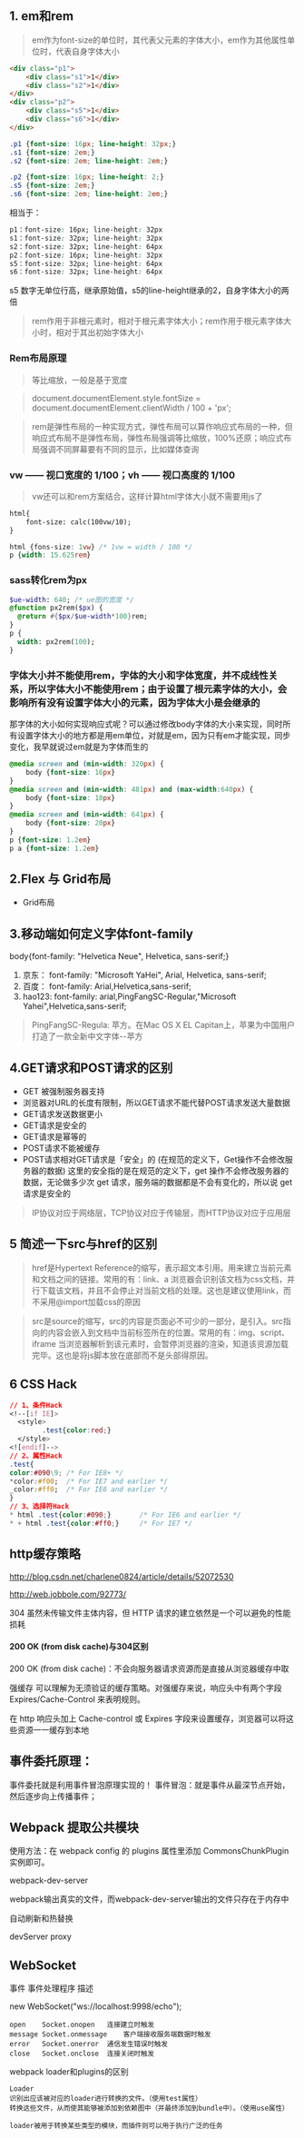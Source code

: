 ## 1. em和rem
> em作为font-size的单位时，其代表父元素的字体大小，em作为其他属性单位时，代表自身字体大小

```html
<div class="p1">
    <div class="s1">1</div>
    <div class="s2">1</div>
</div>
<div class="p2">
    <div class="s5">1</div>
    <div class="s6">1</div>
</div>
```
```css
.p1 {font-size: 16px; line-height: 32px;}
.s1 {font-size: 2em;}
.s2 {font-size: 2em; line-height: 2em;}

.p2 {font-size: 16px; line-height: 2;}
.s5 {font-size: 2em;}
.s6 {font-size: 2em; line-height: 2em;}
```
相当于：
```css
p1：font-size: 16px; line-height: 32px
s1：font-size: 32px; line-height: 32px
s2：font-size: 32px; line-height: 64px
p2：font-size: 16px; line-height: 32px
s5：font-size: 32px; line-height: 64px
s6：font-size: 32px; line-height: 64px
```
s5 数字无单位行高，继承原始值，s5的line-height继承的2，自身字体大小的两倍

> rem作用于非根元素时，相对于根元素字体大小；rem作用于根元素字体大小时，相对于其出初始字体大小

### Rem布局原理
> 等比缩放，一般是基于宽度

> document.documentElement.style.fontSize = document.documentElement.clientWidth / 100 + 'px';

> rem是弹性布局的一种实现方式，弹性布局可以算作响应式布局的一种，但响应式布局不是弹性布局，弹性布局强调等比缩放，100%还原；响应式布局强调不同屏幕要有不同的显示，比如媒体查询

### vw —— 视口宽度的 1/100；vh —— 视口高度的 1/100
> vw还可以和rem方案结合，这样计算html字体大小就不需要用js了
```html
html{
    font-size: calc(100vw/10);
}
```
```css
html {fons-size: 1vw} /* 1vw = width / 100 */
p {width: 15.625rem}
```
### sass转化rem为px
```sass
$ue-width: 640; /* ue图的宽度 */
@function px2rem($px) {
  @return #{$px/$ue-width*100}rem;
}
p {
  width: px2rem(100);
}
```

###  字体大小并不能使用rem，字体的大小和字体宽度，并不成线性关系，所以字体大小不能使用rem；由于设置了根元素字体的大小，会影响所有没有设置字体大小的元素，因为字体大小是会继承的
那字体的大小如何实现响应式呢？可以通过修改body字体的大小来实现，同时所有设置字体大小的地方都是用em单位，对就是em，因为只有em才能实现，同步变化，我早就说过em就是为字体而生的
```css
@media screen and (min-width: 320px) {
	body {font-size: 16px}
}
@media screen and (min-width: 481px) and (max-width:640px) {
	body {font-size: 18px}
}
@media screen and (min-width: 641px) {
	body {font-size: 20px}
}
p {font-size: 1.2em}
p a {font-size: 1.2em}
```

## 2.Flex 与 Grid布局
 * Grid布局
## 3.移动端如何定义字体font-family
body{font-family: "Helvetica Neue", Helvetica, sans-serif;}
1. 京东： font-family: "Microsoft YaHei", Arial, Helvetica, sans-serif;
2. 百度： font-family: Arial,Helvetica,sans-serif;
3. hao123:  font-family: arial,PingFangSC-Regular,"Microsoft Yahei",Helvetica,sans-serif;

> PingFangSC-Regula: 苹方。在Mac OS X EL Capitan上，苹果为中国用户打造了一款全新中文字体--苹方


## 4.GET请求和POST请求的区别
* GET 被强制服务器支持
* 浏览器对URL的长度有限制，所以GET请求不能代替POST请求发送大量数据
* GET请求发送数据更小
* GET请求是安全的
* GET请求是幂等的
* POST请求不能被缓存
* POST请求相对GET请求是「安全」的 (在规范的定义下，Get操作不会修改服务器的数据)
这里的安全指的是在规范的定义下，get 操作不会修改服务器的数据，无论做多少次 get 请求，服务端的数据都是不会有变化的，所以说 get 请求是安全的

>IP协议对应于网络层，TCP协议对应于传输层，而HTTP协议对应于应用层

## 5 简述一下src与href的区别
>href是Hypertext Reference的缩写，表示超文本引用。用来建立当前元素和文档之间的链接。常用的有：link、a
 浏览器会识别该文档为css文档，并行下载该文档，并且不会停止对当前文档的处理。这也是建议使用link，而不采用@import加载css的原因

>src是source的缩写，src的内容是页面必不可少的一部分，是引入。src指向的内容会嵌入到文档中当前标签所在的位置。常用的有：img、script、iframe
当浏览器解析到该元素时，会暂停浏览器的渲染，知道该资源加载完毕。这也是将js脚本放在底部而不是头部得原因。

## 6 CSS Hack
```css
// 1、条件Hack
<!--[if IE]>
  <style>
		.test{color:red;}
  </style>
<![endif]-->
// 2、属性Hack
.test{
color:#090\9; /* For IE8+ */
*color:#f00;  /* For IE7 and earlier */
_color:#ff0;  /* For IE6 and earlier */
}
// 3、选择符Hack
* html .test{color:#090;}       /* For IE6 and earlier */
* + html .test{color:#ff0;}     /* For IE7 */
```

## http缓存策略
http://blog.csdn.net/charlene0824/article/details/52072530

http://web.jobbole.com/92773/

304 虽然未传输文件主体内容，但 HTTP 请求的建立依然是一个可以避免的性能损耗

#### 200 OK (from disk cache)与304区别

200 OK (from disk cache)：不会向服务器请求资源而是直接从浏览器缓存中取


强缓存
可以理解为无须验证的缓存策略。对强缓存来说，响应头中有两个字段 Expires/Cache-Control 来表明规则。

在 http 响应头加上 Cache-control 或 Expires 字段来设置缓存，浏览器可以将这些资源一一缓存到本地

## 事件委托原理：
   事件委托就是利用事件冒泡原理实现的！
   事件冒泡：就是事件从最深节点开始，然后逐步向上传播事件；

## Webpack 提取公共模块
使用方法：在 webpack config 的 plugins 属性里添加 CommonsChunkPlugin 实例即可。

webpack-dev-server

webpack输出真实的文件，而webpack-dev-server输出的文件只存在于内存中

自动刷新和热替换

devServer  proxy

## WebSocket
事件	事件处理程序	描述

new WebSocket("ws://localhost:9998/echo");

```
open	Socket.onopen	连接建立时触发
message	Socket.onmessage	客户端接收服务端数据时触发
error	Socket.onerror	通信发生错误时触发
close	Socket.onclose	连接关闭时触发
```

webpack loader和plugins的区别
```
Loader
识别出应该被对应的loader进行转换的文件。（使用test属性）
转换这些文件，从而使其能够被添加到依赖图中（并最终添加到bundle中）。（使用use属性）

loader被用于转换某些类型的模块，而插件则可以用于执行广泛的任务
```